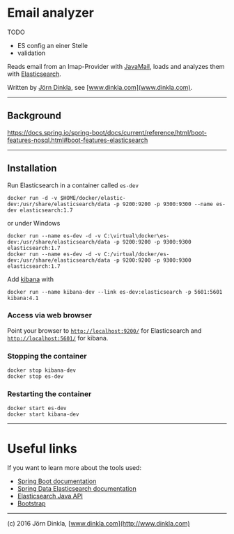 
# Email analyzer

TODO

* ES config an einer Stelle
* validation


Reads email from an Imap-Provider with [JavaMail](https://java.net/projects/javamail/pages/Home), loads
and analyzes them with [Elasticsearch](https://www.elastic.co/products/elasticsearch).

Written by [Jörn Dinkla](www.dinkla.com), see [www.dinkla.com](www.dinkla.com).

----
## Background


https://docs.spring.io/spring-boot/docs/current/reference/html/boot-features-nosql.html#boot-features-elasticsearch

----

## Installation

Run Elasticsearch in a container called `es-dev`

```
docker run -d -v $HOME/docker/elastic-dev:/usr/share/elasticsearch/data -p 9200:9200 -p 9300:9300 --name es-dev elasticsearch:1.7
```

or under Windows

```
docker run --name es-dev -d -v C:\virtual\docker\es-dev:/usr/share/elasticsearch/data -p 9200:9200 -p 9300:9300 elasticsearch:1.7
docker run --name es-dev -d -v C:/virtual/docker/es-dev:/usr/share/elasticsearch/data -p 9200:9200 -p 9300:9300 elasticsearch:1.7
```

Add [kibana](https://www.elastic.co/products/kibana) with

```
docker run --name kibana-dev --link es-dev:elasticsearch -p 5601:5601 kibana:4.1
```

### Access via web browser

Point your browser to [`http://localhost:9200/`](http://localhost:9200/) for Elasticsearch
and [`http://localhost:5601/`](http://localhost:5601/) for kibana.

### Stopping the container

```
docker stop kibana-dev
docker stop es-dev
```

### Restarting the container

```
docker start es-dev
docker start kibana-dev
```

----

# Useful links

If you want to learn more about the tools used:

* [Spring Boot documentation](x)
* [Spring Data Elasticsearch documentation](http://docs.spring.io/spring-data/elasticsearch/docs/current/reference/html/)
* [Elasticsearch Java API](https://www.elastic.co/guide/en/elasticsearch/client/java-api/current/index.html)
* [Bootstrap](http://getbootstrap.com/getting-started/)

---
(c) 2016 Jörn Dinkla, [www.dinkla.com](http://www.dinkla.com)





